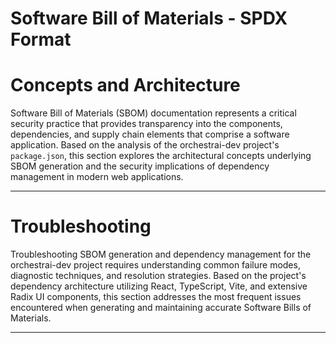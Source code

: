 # Software Bill of Materials - SPDX Format

# Concepts and Architecture

Software Bill of Materials (SBOM) documentation represents a critical security practice that provides transparency into the components, dependencies, and supply chain elements that comprise a software application. Based on the analysis of the orchestrai-dev project's `package.json`, this section explores the architectural concepts underlying SBOM generation and the security implications of dependency management in modern web applications.

---

# Troubleshooting

Troubleshooting SBOM generation and dependency management for the orchestrai-dev project requires understanding common failure modes, diagnostic techniques, and resolution strategies. Based on the project's dependency architecture utilizing React, TypeScript, Vite, and extensive Radix UI components, this section addresses the most frequent issues encountered when generating and maintaining accurate Software Bills of Materials.

---

